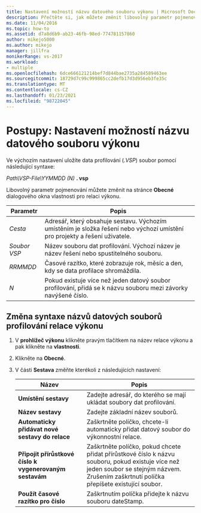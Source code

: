```yaml
---
title: Nastavení možností názvu datového souboru výkonu | Microsoft Docs
description: Přečtěte si, jak můžete změnit libovolný parametr pojmenování na stránce Obecné dialogového okna vlastnosti pro relaci výkonu.
ms.date: 11/04/2016
ms.topic: how-to
ms.assetid: d7a8d6b9-ab23-46fb-98ed-774781157860
author: mikejo5000
ms.author: mikejo
manager: jillfra
monikerRange: vs-2017
ms.workload:
- multiple
ms.openlocfilehash: 6dce666121214bef7d844bae2735a284589463ee
ms.sourcegitcommit: 18729d7c99c999865cc2defb17d3d956eb3fe35c
ms.translationtype: MT
ms.contentlocale: cs-CZ
ms.lasthandoff: 01/23/2021
ms.locfileid: "98722045"
---
```

# <a name="how-to-set-performance-data-file-name-options"></a>Postupy: Nastavení možností názvu datového souboru výkonu

Ve výchozím nastavení uložíte data profilování (.*VSP*) soubor pomocí následující syntaxe:

*Path\VSP-File\YYMMDD (N)* **. vsp**

Libovolný parametr pojmenování můžete změnit na stránce **Obecné** dialogového okna vlastnosti pro relaci výkonu.

|Parametr|Popis|
|-|-|
|*Cesta*|Adresář, který obsahuje sestavu. Výchozím umístěním je složka řešení nebo výchozí umístění pro projekty a řešení uživatele.|
|*Soubor VSP*|Název souboru dat profilování. Výchozí název je název řešení nebo spustitelného souboru.|
|*RRMMDD*|Časové razítko, které zobrazuje rok, měsíc a den, kdy se data profilace shromáždila.|
|*N*|Pokud existuje více než jeden datový soubor profilování, přidá se k názvu souboru mezi závorky navýšené číslo.|

## <a name="to-change-the-naming-syntax-of-the-profiling-data-files-of-a-performance-session"></a>Změna syntaxe názvů datových souborů profilování relace výkonu

1. V **prohlížeč výkonu** klikněte pravým tlačítkem na název relace výkonu a pak klikněte na **vlastnosti**.

2. Klikněte na **Obecné**.

3. V části **Sestava** změňte kterékoli z následujících nastavení:

    |Název|Popis|
    |-|-|
    |**Umístění sestavy**|Zadejte adresář, do kterého se mají ukládat soubory dat profilování.|
    |**Název sestavy**|Zadejte základní název souborů.|
    |**Automaticky přidávat nové sestavy do relace**|Zaškrtněte políčko, chcete-li automaticky přidat datový soubor do výkonnostní relace.|
    |**Připojit přírůstkové číslo k vygenerovaným sestavám**|Zaškrtněte políčko, pokud chcete přidat přírůstkové číslo k názvu souboru, pokud existuje více než jeden soubor se stejným názvem. Zrušením zaškrtnutí políčka přepíšete existující soubor.|
    |**Použít časové razítko pro číslo**|Zaškrtnutím políčka přidejte k názvu souboru dateStamp.|
